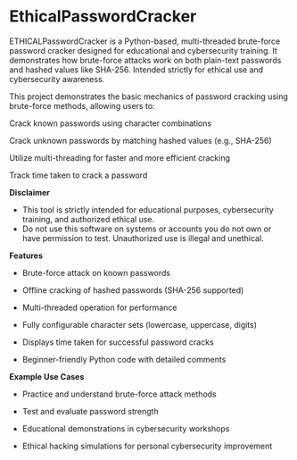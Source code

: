 # EthicalPasswordCracker
ETHICALPasswordCracker is a Python-based, multi-threaded brute-force password cracker designed for educational and cybersecurity training. It demonstrates how brute-force attacks work on both plain-text passwords and hashed values like SHA-256. Intended strictly for ethical use and cybersecurity awareness.

This project demonstrates the basic mechanics of password cracking using brute-force methods, allowing users to:

Crack known passwords using character combinations

Crack unknown passwords by matching hashed values (e.g., SHA-256)

Utilize multi-threading for faster and more efficient cracking


Track time taken to crack a password

**Disclaimer**

- This tool is strictly intended for educational purposes, cybersecurity training, and authorized ethical use.
- Do not use this software on systems or accounts you do not own or have permission to test. Unauthorized use is illegal and unethical.

**Features**
- Brute-force attack on known passwords

- Offline cracking of hashed passwords (SHA-256 supported)

- Multi-threaded operation for performance

- Fully configurable character sets (lowercase, uppercase, digits)

- Displays time taken for successful password cracks

- Beginner-friendly Python code with detailed comments


**Example Use Cases**
- Practice and understand brute-force attack methods

- Test and evaluate password strength

- Educational demonstrations in cybersecurity workshops

- Ethical hacking simulations for personal cybersecurity improvement
